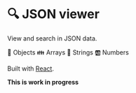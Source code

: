 # 🔍 JSON viewer

View and search in JSON data.

🌿 Objects
👪 Arrays
🔢 Strings
🆎 Numbers

Built with [React](https://facebook.github.io/react/).

__This is work in progress__